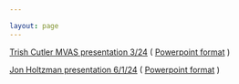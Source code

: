 ```yaml
---

layout: page
---
```

[Trish Cutler MVAS presentation 3/24](presentations/DarkSkyPresentationToMVAS.pdf)  ( [Powerpoint format](presentations/DarkSkyPresentationToMVAS.pptx) )

[Jon Holtzman presentation 6/1/24](presentations/DarkSky.pdf)  ( [Powerpoint format](presentations/DarkSky.pptx) )

